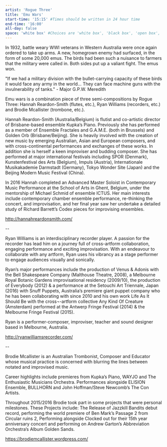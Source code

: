 ```yaml
---
artist: 'Rogue Three'
title: 'Emu Wars'
start-time: '15:15' #Times should be written in 24 hour time
end-time: '16:00'
all-day: false
space: 'white box' #Choices are 'white box', 'black box', 'open box', 'grounds'
---
```

<!-- Description -->
In 1932, battle weary WWI veterans in Western Australia were once again ordered to take up arms. A new, homegrown enemy had surfaced, in the form of some 20,000 emus. The birds had been such a nuisance to farmers that the military were called in. Both sides put up a valiant fight. The emus won.

"If we had a military division with the bullet-carrying capacity of these birds it would face any army in the world... They can face machine guns with the invulnerability of tanks." - Major G.P.W. Meredith

Emu wars is a combination piece of three semi-compositions by Rogue Three: Hannah Reardon-Smith (flutes, etc.), Ryan Williams (recorders, etc.) and Brodie Mcallister (trombone, etc.).

<!-- Bio -->

Hannah Reardon-Smith (Australia/Belgium) is flutist and co-artistic director of Brisbane-based ensemble Kupka’s Piano. Previously she has performed as a member of Ensemble Fractales and G.A.M.E. (both in Brussels) and Golden Orb (Brisbane/Beijing). She is heavily involved with the creation of new music by emerging Australian, Asian and European composers, and with cross-continental performances and exchanges of these works. In addition she is herself a keen improviser and budding composer. She has performed at major international festivals including SPOR (Denmark), Kunstenfestival des Arts (Belgium), Impuls (Austria), Internationale Musikakademie Darmstadt (Germany), Tokyo Wonder Site (Japan) and the Beijing Modern Music Festival (China).

In 2016 Hannah completed an Advanced Master Soloist in Contemporary Music Performance at the School of Arts in Ghent, Belgium, under the mentorship of Michael Schmid of ensemble ICTUS. Her main interests include contemporary chamber ensemble performance, re-thinking the concert, and improvisation, and her final year saw her undertake a detailed study of Richard Barrett’s Codex pieces for improvising ensembles.

http://hannahreardonsmith.com/

--

Ryan Williams is an interdisciplinary recorder player. A passion for the recorder has lead him on a journey full of cross-artform collaboration, engaging performance and exciting improvisation. With an endeavour to collaborate with any artform, Ryan uses his vibrancy as a stage performer to engage audiences visually and sonically.

Ryan’s major performances include the production of Venus & Adonis with the Bell Shakespeare Company (Malthouse Theatre, 2008), a Melbourne Royal Botanic Gardens improvisational residency (2009/10), the production of Everybody (2012) & a performance at the Setouchi Art Triennale, Japan (2016) with Snuff Puppets, Australia’s premiere giant puppet company who he has been collaborating with since 2010 and his own work Life As It Should Be with the cross¬-artform collective Any Kind Of Creature (Amsterdam) performed at the Antwerp Fringe Festival (2014) & the Melbourne Fringe Festival (2015).

Ryan is a performer-composer, improviser, teacher and sound designer based in Melbourne, Australia.

http://ryanwilliamsrecorder.com/

--

Brodie Mcallister is an Australian Trombonist, Composer and Educator whose musical practice is concerned with blurring the lines between notated and improvised music.

Career highlights include premieres from Kupka’s Piano, WAYJO  and The Enthusiastic Musicians Orchestra. Performances alongside ELISION Ensemble, BULLHORN and John Hoffman/Steve Newcomb’s The Con Artists.

Throughout 2015/2016 Brodie took part in some projects that were personal milestones. These Projects include: The Release of Jazzkill Bandits debut record, performing the world premiere of Ben Mark’s Passage 2 from Circular ruins 2, Performing alongside Clocked out for their 15th year anniversary concert and  performing on Andrew Garton’s Abbreviation Orchestra’s Album Golden Sands.

https://brodiemcallister.wordpress.com/
